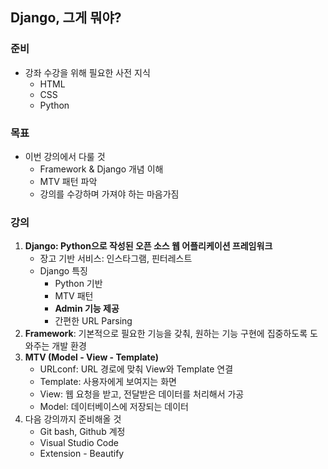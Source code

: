 ## Django, 그게 뭐야?
### 준비
* 강좌 수강을 위해 필요한 사전 지식
  * HTML
  * CSS
  * Python
### 목표
* 이번 강의에서 다룰 것
  * Framework & Django 개념 이해
  * MTV 패턴 파악
  * 강의를 수강하며 가져야 하는 마음가짐
### 강의
1. **Django: Python으로 작성된 오픈 소스 웹 어플리케이션 프레임워크**
    * 장고 기반 서비스: 인스타그램, 핀터레스트
    * Django 특징
      * Python 기반
      * MTV 패턴
      * **Admin 기능 제공**
      * 간편한 URL Parsing
2. **Framework**: 기본적으로 필요한 기능을 갖춰, 원하는 기능 구현에 집중하도록 도와주는 개발 환경
3. **MTV (Model - View - Template)**
   * URLconf: URL 경로에 맞춰 View와 Template 연결
   * Template: 사용자에게 보여지는 화면
   * View: 웹 요청을 받고, 전달받은 데이터를 처리해서 가공
   * Model: 데이터베이스에 저장되는 데이터
4. 다음 강의까지 준비해올 것
    * Git bash, Github 계정
    * Visual Studio Code
    * Extension - Beautify